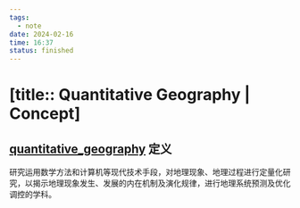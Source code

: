 ```yaml
---
tags:
  - note
date: 2024-02-16
time: 16:37
status: finished
---
```


# [title:: Quantitative Geography | Concept]

## [quantitative_geography](quantitative_geography.md) 定义

研究运用数学方法和计算机等现代技术手段，对地理现象、地理过程进行定量化研究，以揭示地理现象发生、发展的内在机制及演化规律，进行地理系统预测及优化调控的学科。
